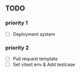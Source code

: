 ## TODO

### priority 1

- [ ] Deployment system

### priority 2

- [ ] Pull request template
- [ ] Set vitest env & Add testcase
